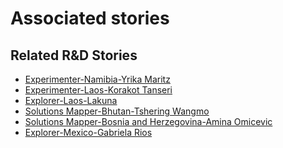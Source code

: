 # Associated stories

<!-- !!DO NOT REMOVE!! start autogenerated hyperlinks -->
## Related R&D Stories
- [Experimenter\-Namibia\-Yrika Maritz](/stories/?doc=Experimenters_NAM)
- [Experimenter\-Laos\-Korakot Tanseri](/stories/?doc=Experimenters_LAO)
- [Explorer\-Laos\-Lakuna](/stories/?doc=Explorers_LAO)
- [Solutions Mapper\-Bhutan\-Tshering Wangmo](/stories/?doc=SolutionMappers_BTN)
- [Solutions Mapper\-Bosnia and Herzegovina\-Amina Omicevic](/stories/?doc=SolutionMappers_BIH)
- [Explorer\-Mexico\-Gabriela Rios](/stories/?doc=Explorers_MEX)
<!-- !!DO NOT REMOVE!! end autogenerated hyperlinks -->